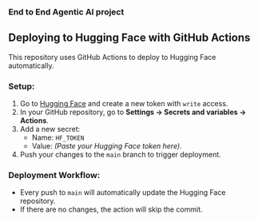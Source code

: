 ### End to End Agentic AI project ###

## Deploying to Hugging Face with GitHub Actions

This repository uses GitHub Actions to deploy to Hugging Face automatically.

### Setup:
1. Go to [Hugging Face](https://huggingface.co/settings/tokens) and create a new token with `write` access.
2. In your GitHub repository, go to **Settings → Secrets and variables → Actions**.
3. Add a new secret:
   - Name: `HF_TOKEN`
   - Value: *(Paste your Hugging Face token here)*.
4. Push your changes to the `main` branch to trigger deployment.

### Deployment Workflow:
- Every push to `main` will automatically update the Hugging Face repository.
- If there are no changes, the action will skip the commit.